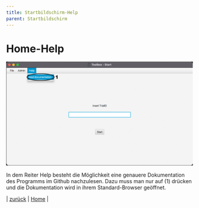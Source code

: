 ```yaml
---
title: Startbildschirm-Help
parent: Startbildschirm
---
```

# Home-Help

![Home-Help](resources/ToolBoxHelp.png)

In dem Reiter Help besteht die Möglichkeit eine genauere Dokumentation des Programms im Github nachzulesen. Dazu muss man nur auf (1) drücken und die Dokumentation wird in ihrem Standard-Browser geöffnet.

| [zurück](start-window.md) | [Home](toolbox.md) |